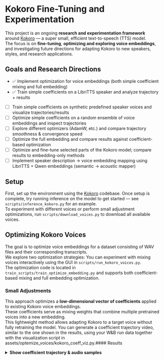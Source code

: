 # Kokoro Fine-Tuning and Experimentation

This project is an ongoing **research and experimentation framework** around [Kokoro](https://huggingface.co/hexgrad/Kokoro-82M) — a super small, efficient text-to-speech (TTS) model.  
The focus is on **fine-tuning**, **optimizing and exploring voice embeddings**, and investigating future directions for adapting Kokoro to new speakers, styles, and research applications.

## Goals and Research Directions

- ✅ Implement optimization for voice embeddings (both simple coefficient mixing and full embedding)  
- ✅ Train simple coefficients on a LibriTTS speaker and analyze trajectory + results  
- [ ] Train simple coefficients on synthetic predefined speaker voices and visualize trajectories/results  
- [ ] Optimize simple coefficients on a random ensemble of voice embeddings and inspect trajectories  
- [ ] Explore different optimizers (AdamW, etc.) and compare trajectory smoothness & convergence speed  
- [ ] Optimize the full embedding and compare results against coefficient-based optimization  
- [ ] Optimize and fine-tune selected parts of the Kokoro model; compare results to embedding-only methods  
- [ ] Implement speaker description → voice embedding mapping using LibriTTS + Qwen embeddings (semantic → acoustic mapper)  
## Setup
First, set up the environment using the [Kokoro](https://huggingface.co/hexgrad/Kokoro-82M) codebase. Once setup is complete, try running inference on the model to get started — see `scripts/inference_kokoro.py` for an example.  
To experiment with different voices or perform small adjustment optimizations, run `scripts/download_voices.py` to download all available voices.

## Optimizing Kokoro Voices

The goal is to optimize voice embeddings for a dataset consisting of WAV files and their corresponding transcripts.  
We explore two optimization strategies:
You can experiment with mixing voices interactively using the GUI in `scripts/run_kokoro_voices.py`.  
The optimization code is located in `train_scripts/train_optimize_embedding.py` and supports both coefficient-based mixing and full embedding optimization.

### Small Adjustments

This approach optimizes a **low-dimensional vector of coefficients** applied to existing Kokoro voice embeddings.  
These coefficients serve as mixing weights that combine multiple pretrained voices into a new embedding.  
This lightweight method allows adapting Kokoro to a target voice without fully retraining the model.
You can generate a coefficient trajectory video, similar to the one shown in the results, using your W&B run data together with the visualization script in assets/optemize_voices/kokoro_coeff_viz.py.#### Results
<details>
<summary><b>Show coefficient trajectory & audio samples</b></summary>

<br>

<div align="center">

<div align="center">
  <img src="assets/optemize_voices/coeff_viz.gif" alt="Coefficient trajectory (animated)" width="100%"/><br/>
  <sub>
    Training path of the mixture weights in the circular embedding space.
    &nbsp;•&nbsp;
    <a href="assets/optemize_voices/coeff_viz.mp4">Download MP4</a>
  </sub>
</div>

**Audio Samples**  
_GitHub tip: the README preview doesn’t always render audio players. Click a link below, then press **“View raw”** to play in your browser._

- ▶️ **Start Generation** — [WAV](assets/optemize_voices/start_generation.wav)  
- ▶️ **Optimized Generation** — [WAV](assets/optemize_voices/optemize_generation.wav)  
- ▶️ **Ground Truth** — [WAV](assets/optemize_voices/ground_truth.wav)  

</div>

<p align="center">
  <img src="assets/optemize_voices/loss_figure.png" width="500"/>
  <br><em>Loss curve showing convergence during coefficient optimization.</em>
</p>

</details>
